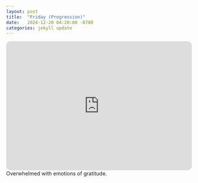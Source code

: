 ```yaml
---
layout: post
title:  "Friday (Progression)"
date:   2024-12-20 04:20:00 -0700
categories: jekyll update
---
```

<iframe style="border-radius:12px" src="https://open.spotify.com/embed/playlist/67LazGTM2wzcgpPfc4zmg5?utm_source=generator" width="100%" height="352" frameBorder="0" allowfullscreen="" allow="autoplay; clipboard-write; encrypted-media; fullscreen; picture-in-picture" loading="lazy"></iframe>
Overwhelmed with emotions of gratitude.
